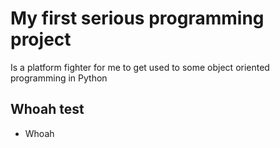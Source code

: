 # My first serious programming project

Is a platform fighter for me to get used to some object oriented programming in Python

## Whoah test
  - Whoah
